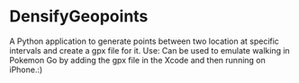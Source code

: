 # DensifyGeopoints
A Python application to generate points between two location at specific intervals and create a gpx file for it.
Use:
Can be used to emulate walking in Pokemon Go by adding the gpx file in the Xcode and then running on iPhone.:)
